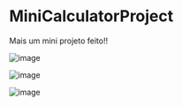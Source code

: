 # MiniCalculatorProject
Mais um mini projeto feito!!

![image](https://user-images.githubusercontent.com/88322749/177446652-9059cc42-66b6-44fa-90f6-6a89a7bd81bb.png)

![image](https://user-images.githubusercontent.com/88322749/177446741-730a024a-7e5e-48e5-8f6e-50447d521fe1.png)

![image](https://user-images.githubusercontent.com/88322749/177446812-849a1e88-362a-4204-9161-ddbb7bacad48.png)
